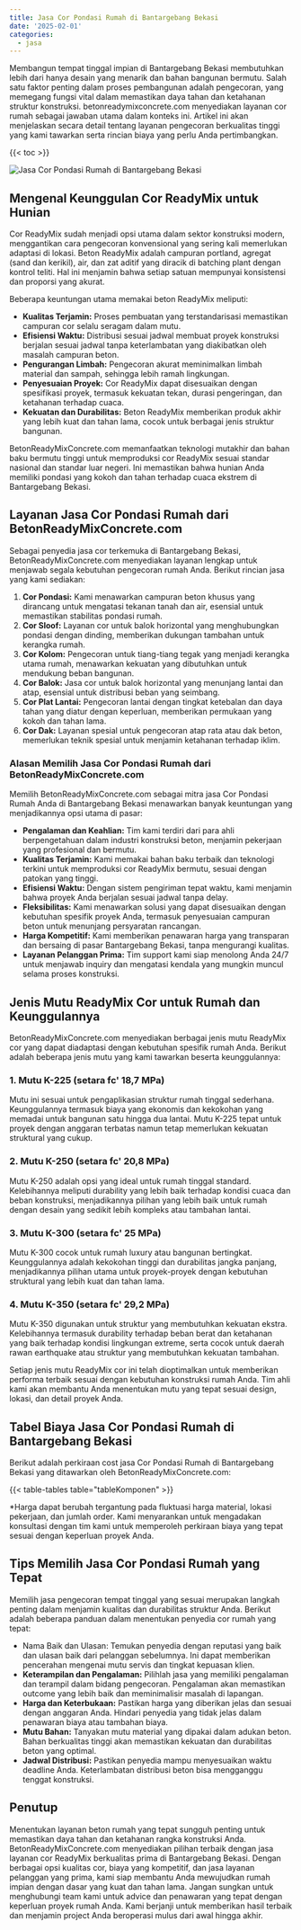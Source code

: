 ```yaml
---
title: Jasa Cor Pondasi Rumah di Bantargebang Bekasi
date: '2025-02-01'
categories:
  - jasa
---
```


Membangun tempat tinggal impian di Bantargebang Bekasi membutuhkan lebih dari hanya desain yang menarik dan bahan bangunan bermutu. Salah satu faktor penting dalam proses pembangunan adalah pengecoran, yang memegang fungsi vital dalam memastikan daya tahan dan ketahanan struktur konstruksi. betonreadymixconcrete.com menyediakan layanan cor rumah sebagai jawaban utama dalam konteks ini. Artikel ini akan menjelaskan secara detail tentang layanan pengecoran berkualitas tinggi yang kami tawarkan serta rincian biaya yang perlu Anda pertimbangkan.

{{< toc >}}

![Jasa Cor Pondasi Rumah di Bantargebang Bekasi](https://betoncor8.github.io/cor/harga-beton-readymix-concrete%20(7).png)

## Mengenal Keunggulan Cor ReadyMix untuk Hunian

Cor ReadyMix sudah menjadi opsi utama dalam sektor konstruksi modern, menggantikan cara pengecoran konvensional yang sering kali memerlukan adaptasi di lokasi. Beton ReadyMix adalah campuran portland, agregat (sand dan kerikil), air, dan zat aditif yang diracik di batching plant dengan kontrol teliti. Hal ini menjamin bahwa setiap satuan mempunyai konsistensi dan proporsi yang akurat.

Beberapa keuntungan utama memakai beton ReadyMix meliputi:

- **Kualitas Terjamin:** Proses pembuatan yang terstandarisasi memastikan campuran cor selalu seragam dalam mutu.
- **Efisiensi Waktu:** Distribusi sesuai jadwal membuat proyek konstruksi berjalan sesuai jadwal tanpa keterlambatan yang diakibatkan oleh masalah campuran beton.
- **Pengurangan Limbah:** Pengecoran akurat meminimalkan limbah material dan sampah, sehingga lebih ramah lingkungan.
- **Penyesuaian Proyek:** Cor ReadyMix dapat disesuaikan dengan spesifikasi proyek, termasuk kekuatan tekan, durasi pengeringan, dan ketahanan terhadap cuaca.
- **Kekuatan dan Durabilitas:** Beton ReadyMix memberikan produk akhir yang lebih kuat dan tahan lama, cocok untuk berbagai jenis struktur bangunan.

BetonReadyMixConcrete.com memanfaatkan teknologi mutakhir dan bahan baku bermutu tinggi untuk memproduksi cor ReadyMix sesuai standar nasional dan standar luar negeri. Ini memastikan bahwa hunian Anda memiliki pondasi yang kokoh dan tahan terhadap cuaca ekstrem di Bantargebang Bekasi.

## Layanan Jasa Cor Pondasi Rumah dari BetonReadyMixConcrete.com

Sebagai penyedia jasa cor terkemuka di Bantargebang Bekasi, BetonReadyMixConcrete.com menyediakan layanan lengkap untuk menjawab segala kebutuhan pengecoran rumah Anda. Berikut rincian jasa yang kami sediakan:

1. **Cor Pondasi:** Kami menawarkan campuran beton khusus yang dirancang untuk mengatasi tekanan tanah dan air, esensial untuk memastikan stabilitas pondasi rumah.
2. **Cor Sloof:** Layanan cor untuk balok horizontal yang menghubungkan pondasi dengan dinding, memberikan dukungan tambahan untuk kerangka rumah.
3. **Cor Kolom:** Pengecoran untuk tiang-tiang tegak yang menjadi kerangka utama rumah, menawarkan kekuatan yang dibutuhkan untuk mendukung beban bangunan.
4. **Cor Balok:** Jasa cor untuk balok horizontal yang menunjang lantai dan atap, esensial untuk distribusi beban yang seimbang.
5. **Cor Plat Lantai:** Pengecoran lantai dengan tingkat ketebalan dan daya tahan yang diatur dengan keperluan, memberikan permukaan yang kokoh dan tahan lama.
6. **Cor Dak:** Layanan spesial untuk pengecoran atap rata atau dak beton, memerlukan teknik spesial untuk menjamin ketahanan terhadap iklim.

### Alasan Memilih Jasa Cor Pondasi Rumah dari BetonReadyMixConcrete.com

Memilih BetonReadyMixConcrete.com sebagai mitra jasa Cor Pondasi Rumah Anda di Bantargebang Bekasi menawarkan banyak keuntungan yang menjadikannya opsi utama di pasar:

- **Pengalaman dan Keahlian:** Tim kami terdiri dari para ahli berpengetahuan dalam industri konstruksi beton, menjamin pekerjaan yang profesional dan bermutu.
- **Kualitas Terjamin:** Kami memakai bahan baku terbaik dan teknologi terkini untuk memproduksi cor ReadyMix bermutu, sesuai dengan patokan yang tinggi.
- **Efisiensi Waktu:** Dengan sistem pengiriman tepat waktu, kami menjamin bahwa proyek Anda berjalan sesuai jadwal tanpa delay.
- **Fleksibilitas:** Kami menawarkan solusi yang dapat disesuaikan dengan kebutuhan spesifik proyek Anda, termasuk penyesuaian campuran beton untuk menunjang persyaratan rancangan.
- **Harga Kompetitif:** Kami memberikan penawaran harga yang transparan dan bersaing di pasar Bantargebang Bekasi, tanpa mengurangi kualitas.
- **Layanan Pelanggan Prima:** Tim support kami siap menolong Anda 24/7 untuk menjawab inquiry dan mengatasi kendala yang mungkin muncul selama proses konstruksi.

## Jenis Mutu ReadyMix Cor untuk Rumah dan Keunggulannya

BetonReadyMixConcrete.com menyediakan berbagai jenis mutu ReadyMix cor yang dapat diadaptasi dengan kebutuhan spesifik rumah Anda. Berikut adalah beberapa jenis mutu yang kami tawarkan beserta keunggulannya:

### 1\. Mutu K-225 (setara fc' 18,7 MPa)

Mutu ini sesuai untuk pengaplikasian struktur rumah tinggal sederhana. Keunggulannya termasuk biaya yang ekonomis dan kekokohan yang memadai untuk bangunan satu hingga dua lantai. Mutu K-225 tepat untuk proyek dengan anggaran terbatas namun tetap memerlukan kekuatan struktural yang cukup.

### 2\. Mutu K-250 (setara fc' 20,8 MPa)

Mutu K-250 adalah opsi yang ideal untuk rumah tinggal standard. Kelebihannya meliputi durability yang lebih baik terhadap kondisi cuaca dan beban konstruksi, menjadikannya pilihan yang lebih baik untuk rumah dengan desain yang sedikit lebih kompleks atau tambahan lantai.

### 3\. Mutu K-300 (setara fc' 25 MPa)

Mutu K-300 cocok untuk rumah luxury atau bangunan bertingkat. Keunggulannya adalah kekokohan tinggi dan durabilitas jangka panjang, menjadikannya pilihan utama untuk proyek-proyek dengan kebutuhan struktural yang lebih kuat dan tahan lama.

### 4\. Mutu K-350 (setara fc' 29,2 MPa)

Mutu K-350 digunakan untuk struktur yang membutuhkan kekuatan ekstra. Kelebihannya termasuk durability terhadap beban berat dan ketahanan yang baik terhadap kondisi lingkungan extreme, serta cocok untuk daerah rawan earthquake atau struktur yang membutuhkan kekuatan tambahan.

Setiap jenis mutu ReadyMix cor ini telah dioptimalkan untuk memberikan performa terbaik sesuai dengan kebutuhan konstruksi rumah Anda. Tim ahli kami akan membantu Anda menentukan mutu yang tepat sesuai design, lokasi, dan detail proyek Anda.

## Tabel Biaya Jasa Cor Pondasi Rumah di Bantargebang Bekasi

Berikut adalah perkiraan cost jasa Cor Pondasi Rumah di Bantargebang Bekasi yang ditawarkan oleh BetonReadyMixConcrete.com:

{{< table-tables table="tableKomponen" >}}

\*Harga dapat berubah tergantung pada fluktuasi harga material, lokasi pekerjaan, dan jumlah order. Kami menyarankan untuk mengadakan konsultasi dengan tim kami untuk memperoleh perkiraan biaya yang tepat sesuai dengan keperluan proyek Anda.

## Tips Memilih Jasa Cor Pondasi Rumah yang Tepat

Memilih jasa pengecoran tempat tinggal yang sesuai merupakan langkah penting dalam menjamin kualitas dan durabilitas struktur Anda. Berikut adalah beberapa panduan dalam menentukan penyedia cor rumah yang tepat:

- Nama Baik dan Ulasan: Temukan penyedia dengan reputasi yang baik dan ulasan baik dari pelanggan sebelumnya. Ini dapat memberikan pencerahan mengenai mutu servis dan tingkat kepuasan klien.
- **Keterampilan dan Pengalaman:** Pilihlah jasa yang memiliki pengalaman dan terampil dalam bidang pengecoran. Pengalaman akan memastikan outcome yang lebih baik dan meminimalisir masalah di lapangan.
- **Harga dan Keterbukaan:** Pastikan harga yang diberikan jelas dan sesuai dengan anggaran Anda. Hindari penyedia yang tidak jelas dalam penawaran biaya atau tambahan biaya.
- **Mutu Bahan:** Tanyakan mutu material yang dipakai dalam adukan beton. Bahan berkualitas tinggi akan memastikan kekuatan dan durabilitas beton yang optimal.
- **Jadwal Distribusi:** Pastikan penyedia mampu menyesuaikan waktu deadline Anda. Keterlambatan distribusi beton bisa mengganggu tenggat konstruksi.

## Penutup

Menentukan layanan beton rumah yang tepat sungguh penting untuk memastikan daya tahan dan ketahanan rangka konstruksi Anda. BetonReadyMixConcrete.com menyediakan pilihan terbaik dengan jasa layanan cor ReadyMix berkualitas prima di Bantargebang Bekasi. Dengan berbagai opsi kualitas cor, biaya yang kompetitif, dan jasa layanan pelanggan yang prima, kami siap membantu Anda mewujudkan rumah impian dengan dasar yang kuat dan tahan lama. Jangan sungkan untuk menghubungi team kami untuk advice dan penawaran yang tepat dengan keperluan proyek rumah Anda. Kami berjanji untuk memberikan hasil terbaik dan menjamin project Anda beroperasi mulus dari awal hingga akhir.
